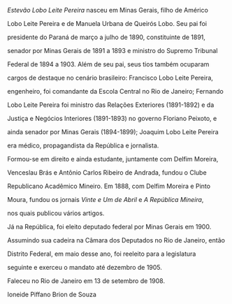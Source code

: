 

*Estevão Lobo Leite Pereira* nasceu em Minas Gerais, filho de Américo

Lobo Leite Pereira e de Manuela Urbana de Queirós Lobo. Seu pai foi

presidente do Paraná de março a julho de 1890, constituinte de 1891,

senador por Minas Gerais de 1891 a 1893 e ministro do Supremo Tribunal

Federal de 1894 a 1903. Além de seu pai, seus tios também ocuparam

cargos de destaque no cenário brasileiro: Francisco Lobo Leite Pereira,

engenheiro, foi comandante da Escola Central no Rio de Janeiro; Fernando

Lobo Leite Pereira foi ministro das Relações Exteriores (1891-1892) e da

Justiça e Negócios Interiores (1891-1893) no governo Floriano Peixoto, e

ainda senador por Minas Gerais (1894-1899); Joaquim Lobo Leite Pereira

era médico, propagandista da República e jornalista.



Formou-se em direito e ainda estudante, juntamente com Delfim Moreira,

Venceslau Brás e Antônio Carlos Ribeiro de Andrada, fundou o Clube

Republicano Acadêmico Mineiro. Em 1888, com Delfim Moreira e Pinto

Moura, fundou os jornais *Vinte e Um de Abril* e *A República Mineira*,

nos quais publicou vários artigos.



Já na República, foi eleito deputado federal por Minas Gerais em 1900.

Assumindo sua cadeira na Câmara dos Deputados no Rio de Janeiro, então

Distrito Federal, em maio desse ano, foi reeleito para a legislatura

seguinte e exerceu o mandato até dezembro de 1905.



Faleceu no Rio de Janeiro em 13 de setembro de 1908.



Ioneide Piffano Brion de Souza



